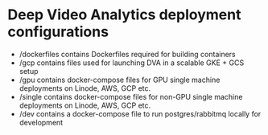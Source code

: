 # Deep Video Analytics deployment configurations

- /dockerfiles contains Dockerfiles required for building containers
- /gcp contains files used for launching DVA in a scalable GKE + GCS setup
- /gpu contains docker-compose files for GPU single machine deployments on Linode, AWS, GCP etc.
- /single contains docker-compose files for non-GPU single machine deployments on Linode, AWS, GCP etc.
- /dev contains a docker-compose file to run postgres/rabbitmq locally for development
